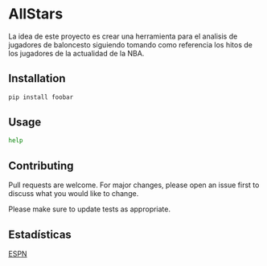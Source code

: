 # AllStars

La idea de este proyecto es crear una herramienta para el analisis de jugadores de baloncesto siguiendo tomando como referencia los hitos de los jugadores de la actualidad de la NBA.

## Installation

```bash
pip install foobar
```

## Usage

```python
help
```

## Contributing
Pull requests are welcome. For major changes, please open an issue first to discuss what you would like to change.

Please make sure to update tests as appropriate.

## Estadísticas
[ESPN](https://espndeportes.espn.com/basquetbol/nba/estadisticas)
